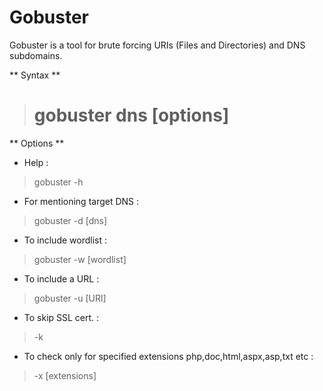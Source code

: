 # Gobuster

Gobuster is a tool for brute forcing URIs (Files and Directories) and DNS subdomains.


** Syntax **


> # gobuster dns [options]


** Options **


* Help :

> gobuster -h

* For mentioning target DNS :

> gobuster -d [dns]

* To include wordlist :

> gobuster -w [wordlist]

* To include a URL :

> gobuster -u [URl]

* To skip SSL cert. :

> -k

* To check only for specified extensions php,doc,html,aspx,asp,txt etc :

> -x [extensions]
